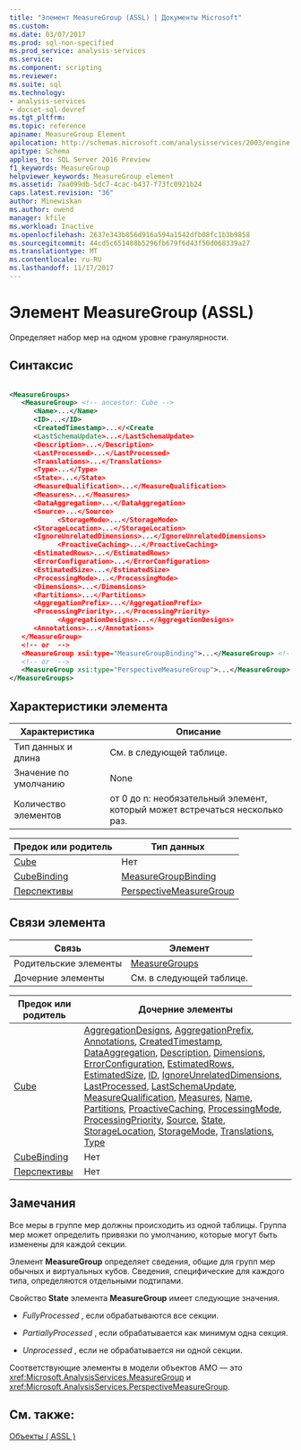 ```yaml
---
title: "Элемент MeasureGroup (ASSL) | Документы Microsoft"
ms.custom: 
ms.date: 03/07/2017
ms.prod: sql-non-specified
ms.prod_service: analysis-services
ms.service: 
ms.component: scripting
ms.reviewer: 
ms.suite: sql
ms.technology:
- analysis-services
- docset-sql-devref
ms.tgt_pltfrm: 
ms.topic: reference
apiname: MeasureGroup Element
apilocation: http://schemas.microsoft.com/analysisservices/2003/engine
apitype: Schema
applies_to: SQL Server 2016 Preview
f1_keywords: MeasureGroup
helpviewer_keywords: MeasureGroup element
ms.assetid: 7aa099db-5dc7-4cac-b437-f73fc0921b24
caps.latest.revision: "36"
author: Minewiskan
ms.author: owend
manager: kfile
ms.workload: Inactive
ms.openlocfilehash: 2637e343b856d916a594a1542dfb08fc1b3b9858
ms.sourcegitcommit: 44cd5c651488b5296fb679f6d43f50d068339a27
ms.translationtype: MT
ms.contentlocale: ru-RU
ms.lasthandoff: 11/17/2017
---
```

# <a name="measuregroup-element-assl"></a>Элемент MeasureGroup (ASSL)
  Определяет набор мер на одном уровне гранулярности.  
  
## <a name="syntax"></a>Синтаксис  
  
```xml  
  
<MeasureGroups>  
   <MeasureGroup> <!-- ancestor: Cube -->  
      <Name>...</Name>  
      <ID>...</ID>  
      <CreatedTimestamp>...</<Create  
      <LastSchemaUpdate>...</LastSchemaUpdate>  
      <Description>...</Description>  
      <LastProcessed>...</LastProcessed>  
      <Translations>...</Translations>  
      <Type>...</Type>  
      <State>...</State>  
      <MeasureQualification>...</MeasureQualification>  
      <Measures>...</Measures>  
      <DataAggregation>...</DataAggregation>  
      <Source>...</Source>  
            <StorageMode>...</StorageMode>  
      <StorageLocation>...</StorageLocation>  
      <IgnoreUnrelatedDimensions>...</IgnoreUnrelatedDimensions>  
            <ProactiveCaching>...</ProactiveCaching>  
      <EstimatedRows>...</EstimatedRows>  
      <ErrorConfiguration>...</ErrorConfiguration>  
      <EstimatedSize>...</EstimatedSize>  
      <ProcessingMode>...</ProcessingMode>  
      <Dimensions>...</Dimensions>  
      <Partitions>...</Partitions>  
      <AggregationPrefix>...</AggregationPrefix>  
      <ProcessingPriority>...</ProcessingPriority>  
            <AggregationDesigns>...</AggregationDesigns>  
      <Annotations>...</Annotations>  
   </MeasureGroup>  
   <!-- or  -->  
   <MeasureGroup xsi:type="MeasureGroupBinding">...</MeasureGroup> <!-- ancestor: CubeBinding -->  
   <!-- or  -->  
   <MeasureGroup xsi:type="PerspectiveMeasureGroup">...</MeasureGroup> <!-- ancestor: Perspective -->  
</MeasureGroups>  
```  
  
## <a name="element-characteristics"></a>Характеристики элемента  
  
|Характеристика|Описание|  
|--------------------|-----------------|  
|Тип данных и длина|См. в следующей таблице.|  
|Значение по умолчанию|None|  
|Количество элементов|от 0 до n: необязательный элемент, который может встречаться несколько раз.|  
  
|Предок или родитель|Тип данных|  
|------------------------|---------------|  
|[Cube](../../../analysis-services/scripting/objects/cube-element-assl.md)|Нет|  
|[CubeBinding](../../../analysis-services/scripting/data-type/cubebinding-data-type-out-of-line-assl.md)|[MeasureGroupBinding](../../../analysis-services/scripting/data-type/measuregroupbinding-data-type-assl.md)|  
|[Перспективы](../../../analysis-services/scripting/objects/perspective-element-assl.md)|[PerspectiveMeasureGroup](../../../analysis-services/scripting/data-type/perspectivemeasuregroup-data-type-assl.md)|  
  
## <a name="element-relationships"></a>Связи элемента  
  
|Связь|Элемент|  
|------------------|-------------|  
|Родительские элементы|[MeasureGroups](../../../analysis-services/scripting/collections/measuregroups-element-assl.md)|  
|Дочерние элементы|См. в следующей таблице.|  
  
|Предок или родитель|Дочерние элементы|  
|------------------------|--------------------|  
|[Cube](../../../analysis-services/scripting/objects/cube-element-assl.md)|[AggregationDesigns](../../../analysis-services/scripting/collections/aggregationdesigns-element-assl.md), [AggregationPrefix](../../../analysis-services/scripting/properties/aggregationprefix-element-assl.md), [Annotations](../../../analysis-services/scripting/collections/annotations-element-assl.md), [CreatedTimestamp](../../../analysis-services/scripting/properties/createdtimestamp-element-assl.md), [DataAggregation](../../../analysis-services/scripting/properties/dataaggregation-element-assl.md), [Description](../../../analysis-services/scripting/properties/description-element-assl.md), [Dimensions](../../../analysis-services/scripting/collections/dimensions-element-assl.md), [ErrorConfiguration](../../../analysis-services/scripting/objects/errorconfiguration-element-assl.md), [EstimatedRows](../../../analysis-services/scripting/properties/estimatedrows-element-assl.md), [EstimatedSize](../../../analysis-services/scripting/properties/estimatedsize-element-assl.md), [ID](../../../analysis-services/scripting/properties/id-element-assl.md), [IgnoreUnrelatedDimensions](../../../analysis-services/scripting/properties/ignoreunrelateddimensions-element-assl.md), [LastProcessed](../../../analysis-services/scripting/properties/lastprocessed-element-assl.md), [LastSchemaUpdate](../../../analysis-services/scripting/properties/lastschemaupdate-element-assl.md), [MeasureQualification](../../../analysis-services/scripting/properties/measurequalificaton-element-assl.md), [Measures](../../../analysis-services/scripting/collections/measures-element-assl.md), [Name](../../../analysis-services/scripting/properties/name-element-assl.md), [Partitions](../../../analysis-services/scripting/collections/partitions-element-assl.md), [ProactiveCaching](../../../analysis-services/scripting/objects/proactivecaching-element-assl.md), [ProcessingMode](../../../analysis-services/scripting/properties/processingmode-element-assl.md), [ProcessingPriority](../../../analysis-services/scripting/properties/processingpriority-element-assl.md), [Source](../../../analysis-services/scripting/properties/source-element-measure-assl.md), [State](../../../analysis-services/scripting/properties/state-element-assl.md), [StorageLocation](../../../analysis-services/scripting/properties/storagelocation-element-assl.md), [StorageMode](../../../analysis-services/scripting/properties/storagemode-element-assl.md), [Translations](../../../analysis-services/scripting/collections/translations-element-assl.md), [Type](../../../analysis-services/scripting/properties/type-element-measuregroup-assl.md)|  
|[CubeBinding](../../../analysis-services/scripting/data-type/cubebinding-data-type-out-of-line-assl.md)|Нет|  
|[Перспективы](../../../analysis-services/scripting/objects/perspective-element-assl.md)|Нет|  
  
## <a name="remarks"></a>Замечания  
 Все меры в группе мер должны происходить из одной таблицы. Группа мер может определить привязки по умолчанию, которые могут быть изменены для каждой секции.  
  
 Элемент **MeasureGroup** определяет сведения, общие для групп мер обычных и виртуальных кубов. Сведения, специфические для каждого типа, определяются отдельными подтипами.  
  
 Свойство **State** элемента **MeasureGroup** имеет следующие значения.  
  
-   *FullyProcessed* , если обрабатываются все секции.  
  
-   *PartiallyProcessed* , если обрабатывается как минимум одна секция.  
  
-   *Unprocessed* , если не обрабатывается ни одной секции.  
  
 Соответствующие элементы в модели объектов AMO — это <xref:Microsoft.AnalysisServices.MeasureGroup> и <xref:Microsoft.AnalysisServices.PerspectiveMeasureGroup>.  
  
## <a name="see-also"></a>См. также:  
 [Объекты &#40; ASSL &#41;](../../../analysis-services/scripting/objects/objects-assl.md)  
  
  
